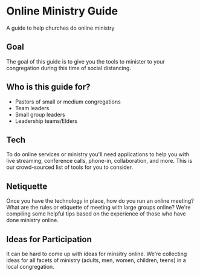 # Online Ministry Guide
A guide to help churches do online ministry

## Goal
The goal of this guide is to give you the tools to minister to your congregation during this time of social distancing.

## Who is this guide for?
- Pastors of small or medium congregations
- Team leaders
- Small group leaders
- Leadership teams/Elders

## Tech
To do online services or ministry you'll need applications to help you with live streaming, conference calls, phone-in, collaboration, and more. This is our crowd-sourced list of tools for you to consider.

## Netiquette
Once you have the technology in place, how do you run an online meeting? What are the rules or etiquette of meeting with large groups online? We're compiling some helpful tips based on the experience of those who have done ministry online.

## Ideas for Participation
It can be hard to come up with ideas for minsitry online. We're collecting ideas for all facets of ministry (adults, men, women, children, teens) in a local congregation.
